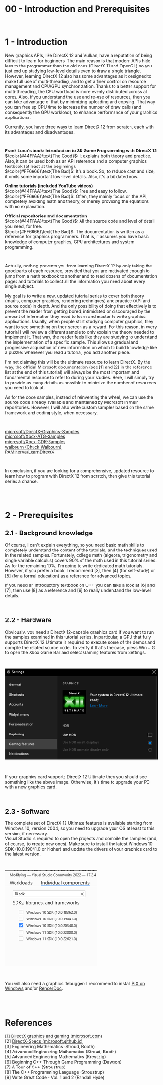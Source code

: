 # 00 - Introduction and Prerequisites

<br>

# 1 - Introduction

New graphics APIs, like DirectX 12 and Vulkan, have a reputation of being difficult to learn for beginners. The main reason is that modern APIs hide less to the programmer than the old ones (DirectX 11 and OpenGL) so you just end up studying low-level details even to draw a single triangle. However, learning DirectX 12 also has some advantages as it designed to make full use of multi-threading, and to get a finer control on resource management and CPU/GPU synchronization. Thanks to a better support for multi-threading, the CPU workload is more evenly distributed across all cores. Also, if you understand the use and re-use of resources, then you can take advantage of that by minimizing uploading and copying. That way you can free up CPU time to increase the number of draw calls (and consequently the GPU workload), to enhance performance of your graphics applications.

Currently, you have three ways to learn DirectX 12 from scratch, each with its advantages and disadvantages.

<br>

**Frank Luna's book: Introduction to 3D Game Programming with DirectX 12** <br>
$\color{#44FFAA}\text{The Good}$: It explains both theory and practice. Also, it can be used both as an API reference and a computer graphics textbook (at least at the beginning). <br>
$\color{#FF6666}\text{The Bad}$: It's a book. So, to reduce cost and size, it omits some important low-level details. Also, it's a bit dated now.

**Online tutorials (included YouTube videos)** <br>
$\color{#44FFAA}\text{The Good}$: Free and easy to follow. <br>
$\color{#FF6666}\text{The Bad}$: Often, they mainly focus on the API, completely avoiding math and theory, or merely providing the equations with no explanation. <br>

**Official repositories and documentation** <br>
$\color{#44FFAA}\text{The Good}$: All the source code and level of detail you need, for free.<br>
$\color{#FF6666}\text{The Bad}$: The documentation is written as a reference for graphics programmers. That is, it assumes you have basic knowledge of computer graphics, GPU architectures and system programming.<br>

<br>

Actually, nothing prevents you from learning DirectX 12 by only taking the good parts of each resource, provided that you are motivated enough to jump from a math textbook to another and to read dozens of documentation pages and tutorials to collect all the information you need about every single subject.

My goal is to write a new, updated tutorial series to cover both theory (maths, computer graphics, rendering techniques) and practice (API and source code) in depth. And the only possibility of doing that effectively is to prevent the reader from getting bored, intimidated or discouraged by the amount of information they need to learn and master to write graphics applications. Usually, when people start studying computer graphics, they want to see something on their screen as a reward. For this reason, in every tutorial I will review a different sample to only explain the theory needed to implement it. That way, the reader feels like they are studying to understand the implementation of a specific sample. This allows a gradual and progressive acquisition of new information on which to build knowledge like a puzzle: whenever you read a tutorial, you add another piece.

I'm not claiming this will be the ultimate resource to learn DirectX. By the way, the official Microsoft documentation (see [1] and [2] in the reference list at the end of this tutorial) will always be the most important and fundamental resource to refer to during your studies. Here, I will simply try to provide as many details as possible to minimize the number of resources you need to look at.

As for the code samples, instead of reinventing the wheel, we can use the source code already available and maintained by Microsoft in their repositories. However, I will also write custom samples based on the same framework and coding style, when necessary.

<br>

[microsoft/DirectX-Graphics-Samples](https://github.com/microsoft/DirectX-Graphics-Samples) <br>
[microsoft/Xbox-ATG-Samples](https://github.com/microsoft/Xbox-ATG-Samples) <br>
[microsoft/Xbox-GDK-Samples](https://github.com/microsoft/Xbox-GDK-Samples) <br>
[walbourn (Chuck Walbourn)](https://github.com/walbourn) <br>
[PAMinerva/LearnDirectX](https://github.com/PAMinerva/LearnDirectX) <br>

<br>

In conclusion, if you are looking for a comprehensive, updated resource to learn how to program with DirectX 12 from scratch, then give this tutorial series a chance.

<br>

<br>

# 2 - Prerequisites
## 2.1 - Background knowledge

Of course, I can't explain everything, so you need basic math skills to completely understand the content of the tutorials, and the techniques used in the related samples. Fortunately, college math (algebra, trigonometry and single variable calculus) covers 90% of the math used in this tutorial series. As for the remaining 10%, I'm going to write dedicated math tutorials. However, if you prefer a book, I recommend [3], then [4] (for self-study) or [5] (for a formal education) as a reference for advanced topics.

If you need an introductory textbook on C++ you can take a look at [6] and [7], then use [8] as a reference and [9] to really understand the low-level details.

<br>

## 2.2 - Hardware

Obviously, you need a DirectX 12-capable graphics card if you want to run the samples examined in this tutorial series. In particular, a GPU that fully supports DirectX 12 Ultimate is required to execute some of the demos and compile the related source code. To verify if that's the case, press Win + G to open the Xbox Game Bar and select Gaming features from Settings.

<br>

![Image](images/00/XboxGameBar.png)

<br>

If your graphics card supports DirectX 12 Ultimate then you should see something like the above image. Otherwise, it's time to upgrade your PC with a new graphics card.

<br>

## 2.3 - Software

The complete set of DirectX 12 Ultimate features is available starting from Windows 10, version 2004, so you need to upgrade your OS at least to this version, if necessary.<br>
Visual Studio is required to open the projects and compile the samples (and, of course, to create new ones). Make sure to install the latest Windows 10 SDK (10.0.19041.0 or higher) and update the drivers of your graphics card to the latest version.

<br>

![Image](images/00/win10-sdk.PNG)

<br>

You will also need a graphics debugger: I recommend to install [PIX on Windows](https://devblogs.microsoft.com/pix/download/) and/or [RenderDoc](https://renderdoc.org/).

<br>

<br>

# References
[1] [DirectX graphics and gaming (microsoft.com)](https://docs.microsoft.com/en-us/windows/win32/directx) <br>
[2] [DirectX-Specs (microsoft.github.io)](https://microsoft.github.io/DirectX-Specs/) <br>
[3] Engineering Mathematics (Stroud, Booth) <br>
[4] Advanced Engineering Mathematics (Stroud, Booth) <br>
[5] Advanced Engineering Mathematics (Kreyszig) <br>
[6] Beginning C++ Through Game Programming (Dawson) <br>
[7] A Tour of C++ (Stroustrup) <br>
[8] The C++ Programming Language (Stroustrup) <br>
[9] Write Great Code - Vol. 1 and 2 (Randall Hyde)
